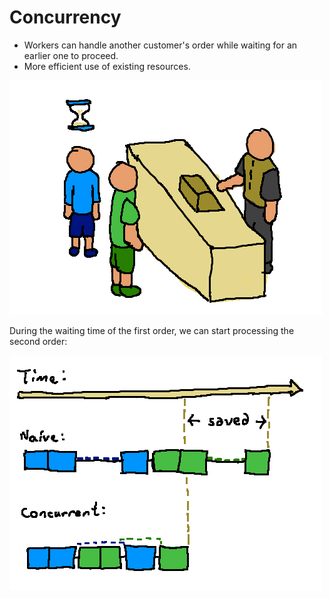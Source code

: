 # Concurrency

* Workers can handle another customer's order while waiting for an earlier one to proceed.
* More efficient use of existing resources.

![](concurrency/concurrency.png)

During the waiting time of the first order, we can start processing the second order:

![](concurrency/concurrent_time.png)
